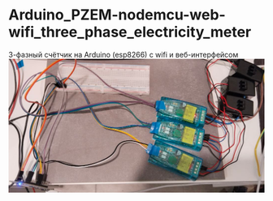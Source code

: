 # Arduino_PZEM-nodemcu-web-wifi_three_phase_electricity_meter
3-фазный счётчик на Arduino (esp8266) с wifi и веб-интерфейсом
![alt text](image.png)